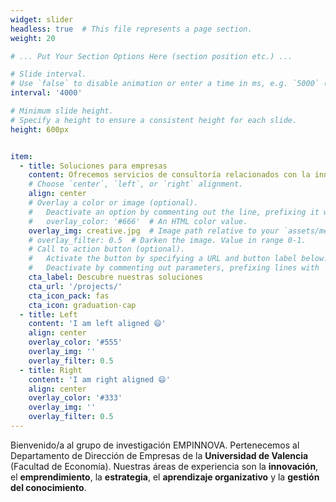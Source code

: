 ```yaml
---
widget: slider
headless: true  # This file represents a page section.
weight: 20

# ... Put Your Section Options Here (section position etc.) ...

# Slide interval.
# Use `false` to disable animation or enter a time in ms, e.g. `5000` (5s).
interval: '4000'

# Minimum slide height.
# Specify a height to ensure a consistent height for each slide.
height: 600px


item:
  - title: Soluciones para empresas
    content: Ofrecemos servicios de consultoría relacionados con la innovación, las redes organizativas, el desarrollo de líderes, la satisfacción laboral y la transformación digital.
    # Choose `center`, `left`, or `right` alignment.
    align: center
    # Overlay a color or image (optional).
    #   Deactivate an option by commenting out the line, prefixing it with `#`.
    #   overlay_color: '#666'  # An HTML color value.
    overlay_img: creative.jpg  # Image path relative to your `assets/media/` folder
    # overlay_filter: 0.5  # Darken the image. Value in range 0-1.
    # Call to action button (optional).
    #   Activate the button by specifying a URL and button label below.
    #   Deactivate by commenting out parameters, prefixing lines with `#`.
    cta_label: Descubre nuestras soluciones
    cta_url: '/projects/'
    cta_icon_pack: fas
    cta_icon: graduation-cap
  - title: Left
    content: 'I am left aligned 😄'
    align: center
    overlay_color: '#555'
    overlay_img: ''
    overlay_filter: 0.5
  - title: Right
    content: 'I am right aligned 😄'
    align: center
    overlay_color: '#333'
    overlay_img: ''
    overlay_filter: 0.5
---
```

Bienvenido/a al grupo de investigación EMPINNOVA. Pertenecemos al Departamento de Dirección de Empresas de la **Universidad de Valencia** (Facultad de Economía). Nuestras áreas de experiencia son la **innovación**, el **emprendimiento**, la **estrategia**, el **aprendizaje organizativo** y la **gestión del conocimiento**.  